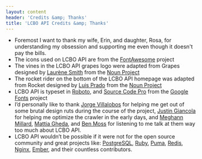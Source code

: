 ```yaml
---
layout: content
header: 'Credits &amp; Thanks'
title: 'LCBO API Credits &amp; Thanks'
---
```


* Foremost I want to thank my wife, Erin, and daughter, Rosa, for understanding
  my obsession and supporting me even though it doesn't pay the bills.
  <i class="fa fa-heart"></i>
  <i class="fa fa-heart"></i>
  <i class="fa fa-heart"></i>
* The icons used on LCBO API are from the [FontAwesome](http://fontawesome.io/)
  project
* The vines in the LCBO API grapes logo were adapted from Grapes designed by
  [Laurène Smith](http://www.thenounproject.com/loxandco) from the
  [Noun Project](http://www.thenounproject.com)
* The rocket rider on the bottom of the LCBO API homepage was adapted from
  Rocket designed by [Luis Prado](http://www.thenounproject.com/Luis) from the
  [Noun Project](http://www.thenounproject.com)
* LCBO API is typeset in [Roboto](http://www.google.com/fonts/specimen/Roboto),
  and [Source Code Pro](http://www.google.com/fonts/specimen/Source+Code+Pro)
  from the [Google Fonts](http://www.google.com/fonts) project
* I&rsquo;d personally like to thank [Jorge Villalobos](http://minusfive.com/)
  for helping me get out of some brutal design ruts during the course of the
  project, [Justin Giancola](https://twitter.com/elucid) for helping me optimize
  the crawler in the early days, and
  [Meghann Millard](https://twitter.com/meghatron),
  [Mattia Gheda](https://twitter.com/ghedamat), and
  [Ben Moss](https://twitter.com/drtoofs) for listening to me talk at them way
  too much about LCBO API.
* LCBO API wouldn&rsquo;t be possible if it were not for the open source
  community and great projects like:
  [PostgreSQL](http://www.postgresql.org/),
  [Ruby](https://www.ruby-lang.org),
  [Puma](http://puma.io/),
  [Redis](http://redis.io/),
  [Nginx](http://nginx.org/),
  [Ember](http://emberjs.com/), and their countless contributors.
